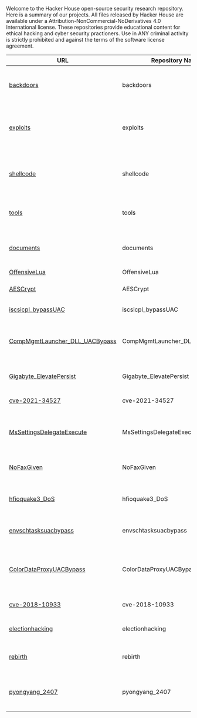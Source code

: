 Welcome to the Hacker House open-source security research repository. Here is a summary of our projects. All files released by Hacker House are available under a Attribution-NonCommercial-NoDerivatives 4.0 International license. These repositories provide educational content for ethical hacking and cyber security practioners. Use in ANY criminal activity is strictly prohibited and against the terms of the software license agreement. 

| URL | Repository Name | Description |
| --- | --------------- | ----------- |
| [backdoors](https://github.com/hackerhouse-opensource/backdoors) | backdoors | Tools for maintaining access to systems and proof-of-concept demonstrations. |
| [exploits](https://github.com/hackerhouse-opensource/exploits) | exploits | exploits and proof-of-concept vulnerability demonstration files from the team at Hacker House |
| [shellcode](https://github.com/hackerhouse-opensource/shellcode) | shellcode | shellcode are codes designed to be injected into the memory space of another process during exploitation. |
| [tools](https://github.com/hackerhouse-opensource/tools) | tools | A collection of tools created for computer security research purposes. |
| [documents](https://github.com/hackerhouse-opensource/documents) | documents | Papers, presentations and documents from the team at Hacker House. |
| [OffensiveLua](https://github.com/hackerhouse-opensource/OffensiveLua) | OffensiveLua | Offensive Lua. |
| [AESCrypt](https://github.com/hackerhouse-opensource/AESCrypt) | AESCrypt | AES-256 Microsoft Cryptography API Example Use. |
| [iscsicpl_bypassUAC](https://github.com/hackerhouse-opensource/iscsicpl_bypassUAC) | iscsicpl_bypassUAC | UAC bypass for x64 Windows 7 - 11 |
| [CompMgmtLauncher_DLL_UACBypass](https://github.com/hackerhouse-opensource/CompMgmtLauncher_DLL_UACBypass) | CompMgmtLauncher_DLL_UACBypass | CompMgmtLauncher & Sharepoint DLL Search Order hijacking UAC/persist via OneDrive |
| [Gigabyte_ElevatePersist](https://github.com/hackerhouse-opensource/Gigabyte_ElevatePersist) | Gigabyte_ElevatePersist | Giga-byte Control Center (GCC) Elevation & Persist |
| [cve-2021-34527](https://github.com/hackerhouse-opensource/cve-2021-34527) | cve-2021-34527 | CVE-2021-34527 AddPrinterDriverEx() Privilege Escalation |
| [MsSettingsDelegateExecute](https://github.com/hackerhouse-opensource/MsSettingsDelegateExecute) | MsSettingsDelegateExecute | Bypass UAC on Windows 10/11 x64 using ms-settings DelegateExecute registry key. |
| [NoFaxGiven](https://github.com/hackerhouse-opensource/NoFaxGiven) | NoFaxGiven | Code Execution & Persistence in NETWORK SERVICE FAX Service |
| [hfioquake3_DoS](https://github.com/hackerhouse-opensource/hfioquake3_DoS) | hfioquake3_DoS | ioquake3 engine is vulnerable to a remotely exploitable off-by-one overflow |
| [envschtasksuacbypass](https://github.com/hackerhouse-opensource/envschtasksuacbypass) | envschtasksuacbypass | Bypass UAC elevation on Windows 8 (build 9600) & above. |
| [ColorDataProxyUACBypass](https://github.com/hackerhouse-opensource/ColorDataProxyUACBypass) | ColorDataProxyUACBypass | Exploits undocumented elevated COM interface ICMLuaUtil to trigger UAC bypass. Win 7 & up. |
| [cve-2018-10933](https://github.com/hackerhouse-opensource/cve-2018-10933) | cve-2018-10933 | cve-2018-10933 libssh authentication bypass |
| [electionhacking](https://github.com/hackerhouse-opensource/electionhacking) | electionhacking | Diebold Accuvote-TSx Election Machine Hacking |
| [rebirth](https://github.com/hackerhouse-opensource/rebirth) | rebirth | rebirth IOS11 - 11.3.1 jailbreak security research utility |
| [pyongyang_2407](https://github.com/hackerhouse-opensource/pyongyang_2407) | pyongyang_2407 | Pyongyang 2407 - Android ROM from North Korea, hardware and booting instructions. |
